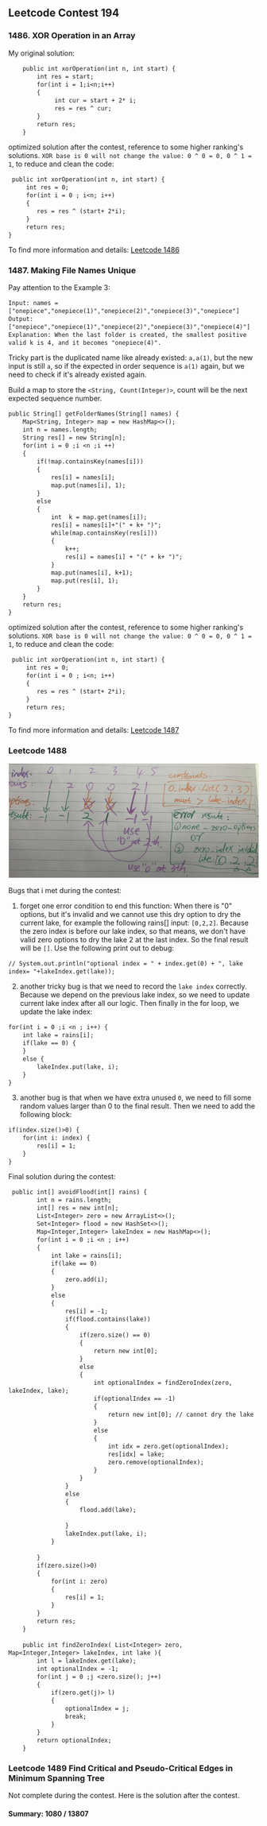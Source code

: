 ## Leetcode Contest 194 

### 1486. XOR Operation in an Array
My original solution:
```
    public int xorOperation(int n, int start) {
        int res = start;
        for(int i = 1;i<n;i++)
        {
             int cur = start + 2* i;
             res = res ^ cur;
        }
	    return res;
    }
```
optimized solution after the contest, reference to some higher ranking's solutions. `XOR base is 0 will not change the value: 0 ^ 0 = 0, 0 ^ 1 = 1`, to reduce and clean the code:
```
 public int xorOperation(int n, int start) {
	 int res = 0; 
     for(int i = 0 ; i<n; i++)
     {
        res = res ^ (start+ 2*i);
     }
     return res;
}
```

 To find more information and details: [Leetcode 1486](https://leetcode.com/problems/xor-operation-in-an-array/)

  
### 1487. Making File Names Unique
Pay attention to the Example 3:
```
Input: names = ["onepiece","onepiece(1)","onepiece(2)","onepiece(3)","onepiece"]
Output:["onepiece","onepiece(1)","onepiece(2)","onepiece(3)","onepiece(4)"]
Explanation: When the last folder is created, the smallest positive valid k is 4, and it becomes "onepiece(4)".
```
Tricky part is the duplicated name like already existed: `a,a(1)`, but the new input is still `a`, so if the expected in order sequence is `a(1)` again, but we need to check if it's already existed again.

Build a map to store the `<String, Count(Integer)>`, count will be the next expected sequence number.
```
public String[] getFolderNames(String[] names) {
	Map<String, Integer> map = new HashMap<>();
    int n = names.length;
    String res[] = new String[n];
    for(int i = 0 ;i <n ;i ++)
    {
        if(!map.containsKey(names[i]))
        {
            res[i] = names[i];
            map.put(names[i], 1);
        }
        else
        {
            int  k = map.get(names[i]);
            res[i] = names[i]+"(" + k+ ")";
            while(map.containsKey(res[i]))
            {
	            k++;
                res[i] = names[i] + "(" + k+ ")";
            }
            map.put(names[i], k+1);
            map.put(res[i], 1);
        }
    }
    return res;
}
```
optimized solution after the contest, reference to some higher ranking's solutions. `XOR base is 0 will not change the value: 0 ^ 0 = 0, 0 ^ 1 = 1`, to reduce and clean the code:
```
 public int xorOperation(int n, int start) {
	 int res = 0; 
     for(int i = 0 ; i<n; i++)
     {
        res = res ^ (start+ 2*i);
     }
     return res;
}
```

 To find more information and details: [Leetcode 1487](https://leetcode.com/problems/making-file-names-unique/)

### Leetcode 1488 
![image](../assets/LC1488_1.png ':size=529x241')

Bugs that i met during the contest:
1. forget one error condition to end this function:
 When there is "0" options, but it's invalid and we cannot use this dry option to dry the current lake, for example the following rains[] input: `[0,2,2]`. Because the zero index is before our lake index, so that means, we don't have valid zero options to dry the lake 2 at the last index. So the final result will be `[]`.
 Use the following print out to debug:
 ```
// System.out.println("optional index = " + index.get(0) + ", lake index= "+lakeIndex.get(lake));
```
2. another tricky bug is that we need to record the `lake index` correctly. Because we depend on the previous lake index, so we need to update current lake index after all our logic. Then finally in the for loop, we update the lake index:
```
for(int i = 0 ;i <n ; i++) {
	int lake = rains[i];
	if(lake == 0) {
	}
	else {
		lakeIndex.put(lake, i);    
	}
}
```

3. another bug is that when we have extra unused `0`, we need to fill some random values larger than 0 to the final result. Then we need to add the following block:
```
if(index.size()>0) {
	for(int i: index) {
		res[i] = 1;
    }
}
```
Final solution during the contest:
```
 public int[] avoidFlood(int[] rains) {
        int n = rains.length;
        int[] res = new int[n];
        List<Integer> zero = new ArrayList<>();
        Set<Integer> flood = new HashSet<>();
        Map<Integer,Integer> lakeIndex = new HashMap<>();
        for(int i = 0 ;i <n ; i++)
        {
            int lake = rains[i];
            if(lake == 0)
            {
                zero.add(i);
            }
            else
            {
                res[i] = -1;
                if(flood.contains(lake))
                {
                    if(zero.size() == 0)
                    {
                        return new int[0];
                    }
                    else
                    {
                        int optionalIndex = findZeroIndex(zero, lakeIndex, lake);
                        if(optionalIndex == -1)
                        {
                            return new int[0]; // cannot dry the lake
                        }
                        else
                        {  
                            int idx = zero.get(optionalIndex);
                            res[idx] = lake;
                            zero.remove(optionalIndex);
                        } 
                    }
                }
                else
                {
                    flood.add(lake);
                    
                }
                lakeIndex.put(lake, i);    
            }
            
        }
        if(zero.size()>0)
        {
            for(int i: zero)
            {
                res[i] = 1;
            }
        }
        return res;
    }
    
    public int findZeroIndex( List<Integer> zero,  Map<Integer,Integer> lakeIndex, int lake ){
        int l = lakeIndex.get(lake);
        int optionalIndex = -1;
        for(int j = 0 ;j <zero.size(); j++)
        {
            if(zero.get(j)> l)
            {
                optionalIndex = j;
                break;
            }
        }
        return optionalIndex;
    }
```
### Leetcode 1489 Find Critical and Pseudo-Critical Edges in Minimum Spanning Tree
Not complete during the contest. Here is the solution after the contest.


####  Summary:  1080 / 13807
